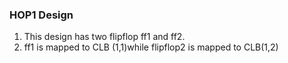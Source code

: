 ### HOP1 Design
1.	This design has two flipflop ff1 and ff2. 
2.	ff1 is mapped to CLB (1,1)while flipflop2 is mapped to CLB(1,2)
